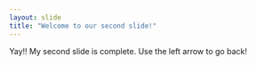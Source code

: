 ```yaml
---
layout: slide
title: "Welcome to our second slide!"
---
```

Yay!! My second slide is complete. 
Use the left arrow to go back!
